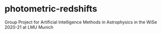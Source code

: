 # photometric-redshifts
Group Project for Artificial Intelligence Methods in Astrophysics in the WiSe 2020-21 at LMU Munich
